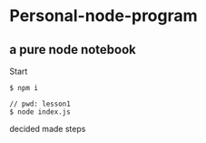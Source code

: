 # Personal-node-program
a pure node notebook
---
Start
```
$ npm i

// pwd: lesson1
$ node index.js  
```

decided made steps
